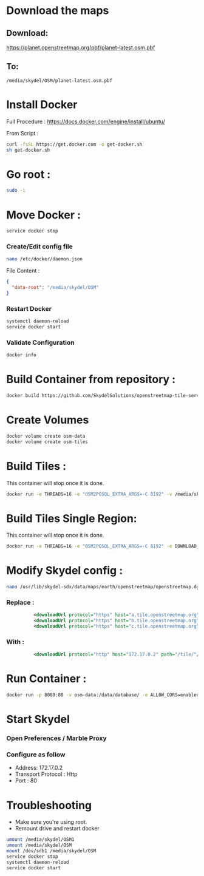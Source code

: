 # Download the maps
## Download:
https://planet.openstreetmap.org/pbf/planet-latest.osm.pbf
## To:
```
/media/skydel/OSM/planet-latest.osm.pbf
```

# Install Docker
Full Procedure : https://docs.docker.com/engine/install/ubuntu/

From Script : 
```sh
curl -fsSL https://get.docker.com -o get-docker.sh
sh get-docker.sh
```

# Go root :
```sh
sudo -i
```

# Move Docker :
```sh
service docker stop
```

### Create/Edit config file
```sh
nano /etc/docker/daemon.json
```
File Content :
```json
{
  "data-root": "/media/skydel/OSM"
}
```

### Restart Docker
```sh
systemctl daemon-reload
service docker start
```

### Validate Configuration
```sh
docker info
```

# Build Container from repository :
```sh
docker build https://github.com/SkydelSolutions/openstreetmap-tile-server.git -t osm
```

# Create Volumes
```sh
docker volume create osm-data
docker volume create osm-tiles
```

# Build Tiles : 
This container will stop once it is done.
```sh
docker run -e THREADS=16 -e "OSM2PGSQL_EXTRA_ARGS=-C 8192" -v /media/skydel/OSM/planet-latest.osm.pbf:/data/region.osm.pbf -v /media/skydel/OSM/planet.poly:/data/region.poly -v osm-data:/data/database/ -v osm-tiles:/data/tiles/ osm import
```

# Build Tiles Single Region:
This container will stop once it is done.
```sh
docker run -e THREADS=16 -e "OSM2PGSQL_EXTRA_ARGS=-C 8192" -e DOWNLOAD_PBF=https://download.geofabrik.de/asia/israel-and-palestine-latest.osm.pbf -e DOWNLOAD_POLY=https://download.geofabrik.de/asia/israel-and-palestine.poly -v osm-data:/data/database/ -v osm-tiles:/data/tiles/ osm import

```

# Modify Skydel config : 
```sh
nano /usr/lib/skydel-sdx/data/maps/earth/openstreetmap/openstreetmap.dgml
```

### Replace : 
```xml
          <downloadUrl protocol="https" host="a.tile.openstreetmap.org" path="/"/>
          <downloadUrl protocol="https" host="b.tile.openstreetmap.org" path="/"/>
          <downloadUrl protocol="https" host="c.tile.openstreetmap.org" path="/"/>
```

### With : 
```xml
          <downloadUrl protocol="http" host="172.17.0.2" path="/tile/"/>
```

# Run Container :
```sh
docker run -p 8080:80 -v osm-data:/data/database/ -e ALLOW_CORS=enabled -v osm-tiles:/data/tiles/ -d osm run
```

# Start Skydel
### Open Preferences / Marble Proxy
### Configure as follow
- Address: 172.17.0.2
- Transport Protocol : Http
- Port : 80

# Troubleshooting
- Make sure you're using root.
- Remount drive and restart docker
```sh
umount /media/skydel/OSM1
umount /media/skydel/OSM
mount /dev/sdb1 /media/skydel/OSM
service docker stop
systemctl daemon-reload
service docker start
```